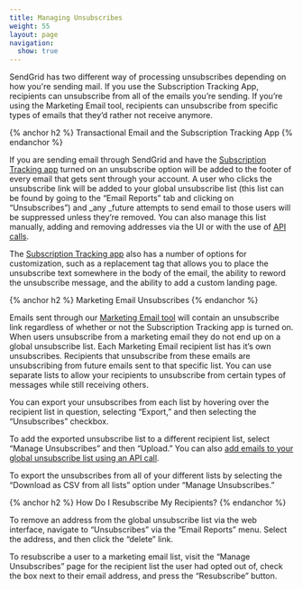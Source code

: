 ```yaml
---
title: Managing Unsubscribes 
weight: 55
layout: page
navigation:
  show: true
---
```


SendGrid has two different way of processing unsubscribes depending on how you're sending mail. If you use the Subscription Tracking App, recipients can unsubscribe from all of the emails you’re sending. If you’re using the Marketing Email tool, recipients can unsubscribe from specific types of emails that they’d rather not receive anymore.

{% anchor h2 %}
Transactional Email and the Subscription Tracking App
{% endanchor %}

If you are sending email through SendGrid and have the [Subscription Tracking app](https://sendgrid.com/docs/Apps/subscription_tracking.html) turned on an unsubscribe option will be added to the footer of every email that gets sent through your account. A user who clicks the unsubscribe link will be added to your global unsubscribe list (this list can be found by going to the “Email Reports” tab and clicking on “Unsubscribes”) and _any _future attempts to send email to those users will be suppressed unless they’re removed. You can also manage this list manually, adding and removing addresses via the UI or with the use of [API calls](https://sendgrid.com/docs/API_Reference/Web_API/unsubscribes.html).

The [Subscription Tracking app](https://sendgrid.com/docs/Apps/subscription_tracking.html) also has a number of options for customization, such as a replacement tag that allows you to place the unsubscribe text somewhere in the body of the email, the ability to reword the unsubscribe message, and the ability to add a custom landing page.

{% anchor h2 %}
Marketing Email Unsubscribes
{% endanchor %}

Emails sent through our [Marketing Email tool](https://sendgrid.com/docs/Marketing_Emails/index.html) will contain an unsubscribe link regardless of whether or not the Subscription Tracking app is turned on. When users unsubscribe from a marketing email they do not end up on a global unsubscribe list. Each Marketing Email recipient list has it’s own unsubscribes. Recipients that unsubscribe from these emails are unsubscribing from future emails sent to that specific list. You can use separate lists to allow your recipients to unsubscribe from certain types of messages while still receiving others.

You can export your unsubscribes from each list by hovering over the recipient list in question, selecting “Export,” and then selecting the “Unsubscribes” checkbox.

To add the exported unsubscribe list to a different recipient list, select “Manage Unsubscribes” and then “Upload.” You can also [add emails to your global unsubscribe list using an API call](https://sendgrid.com/docs/API_Reference/Web_API/unsubscribes.html#-add).

To export the unsubscribes from all of your different lists by selecting the “Download as CSV from all lists” option under “Manage Unsubscribes.”

{% anchor h2 %}
How Do I Resubscribe My Recipients?
{% endanchor %}

To remove an address from the global unsubscribe list via the web interface, navigate to “Unsubscribes” via the “Email Reports” menu. Select the address, and then click the “delete” link.

To resubscribe a user to a marketing email list, visit the “Manage Unsubscribes” page for the recipient list the user had opted out of, check the box next to their email address, and press the “Resubscribe” button.
